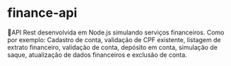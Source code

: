 # finance-api
💸API Rest desenvolvida em Node.js simulando serviços financeiros. Como por exemplo: Cadastro de conta, validação de CPF existente, listagem de extrato financeiro, validação de conta, depósito em conta, simulação de saque, atualização de dados financeiros e exclusão de conta.

